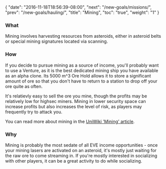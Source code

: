 {
  "date": "2016-11-18T18:56:39-08:00",
  "next": "/new-goals/missions/",
  "prev": "/new-goals/hauling/",
  "title": "Mining",
  "toc": "true",
  "weight": "1"
}

### What

Mining involves harvesting resources from asteroids, either in asteroid belts
or special mining signatures located via scanning.

### How

If you decide to pursue mining as a source of income, you'll probably want
to use a Venture, as it is the best dedicated mining ship you have available
as an alpha clone. Its 5000 m^3 Ore Hold allows it to store a significant
amount of ore so that you don't have to return to a station to drop off
your ore quite as often.

It's relatievly easy to sell the ore you mine, though the profits may be relatively
low for highsec miners. Mining in lower security space can increase profits but also
increases the level of risk, as players may frequently try to attack you.

You can read more about mining in the [UniWiki 'Mining' article](http://wiki.eveuniversity.org/Mining).

### Why

Mining is probably the most sedate of all EVE income opportunities - once
your mining lasers are activated on an asteroid, it's mostly just waiting
for the raw ore to come streaming in. If you're mostly interested in socializing
with other players, it can be a great activity to do while socializing.
